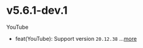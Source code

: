 # v5.6.1-dev.1
YouTube
- feat(YouTube): Support version `20.12.38` ...[more](https://github.com/inotia00/revanced-patches/releases/tag/v5.6.1-dev.1)
